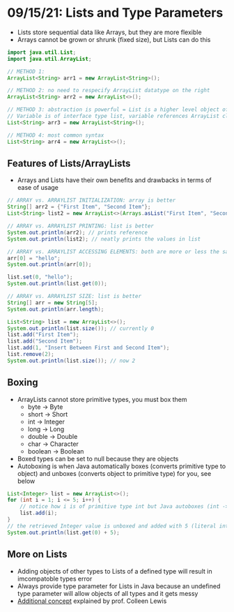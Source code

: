 # 09/15/21: Lists and Type Parameters 
- Lists store sequential data like Arrays, but they are more flexible 
- Arrays cannot be grown or shrunk (fixed size), but Lists can do this 

```java
import java.util.List;
import java.util.ArrayList;

// METHOD 1:
ArrayList<String> arr1 = new ArrayList<String>();

// METHOD 2: no need to respecify ArrayList datatype on the right 
ArrayList<String> arr2 = new ArrayList<>();

// METHOD 3: abstraction is powerful = List is a higher level object of ArrayList 
// Variable is of interface type list, variable references ArrayList class
List<String> arr3 = new ArrayList<String>();

// METHOD 4: most common syntax
List<String> arr4 = new ArrayList<>();
```

## Features of Lists/ArrayLists
- Arrays and Lists have their own benefits and drawbacks in terms of ease of usage
```java
// ARRAY vs. ARRAYLIST INITIALIZATION: array is better
String[] arr2 = {"First Item", "Second Item"};
List<String> list2 = new ArrayList<>(Arrays.asList("First Item", "Second Item"));

// ARRAY vs. ARRAYLIST PRINTING: list is better
System.out.println(arr2); // prints reference
System.out.println(list2); // neatly prints the values in list 

// ARRAY vs. ARRAYLIST ACCESSING ELEMENTS: both are more or less the same
arr[0] = "hello";
System.out.println(arr[0]);

list.set(0, "hello");
System.out.println(list.get(0));

// ARRAY vs. ARRAYLIST SIZE: list is better
String[] arr = new String[5];
System.out.println(arr.length);

List<String> list = new ArrayList<>();
System.out.println(list.size()); // currently 0 
list.add("First Item");
list.add("Second Item");
list.add(1, "Insert Between First and Second Item");
list.remove(2);
System.out.println(list.size()); // now 2
```

## Boxing
- ArrayLists cannot store primitive types, you must box them 
  - byte -> Byte
  - short -> Short
  - int -> Integer
  - long -> Long
  - double -> Double
  - char -> Character
  - boolean -> Boolean
- Boxed types can be set to null because they are objects 
- Autoboxing is when Java automatically boxes (converts primitive type to object) and unboxes (converts object to primitive type) for you, see below
```java
List<Integer> list = new ArrayList<>();
for (int i = 1; i <= 5; i++) {
    // notice how i is of primitive type int but Java autoboxes (int -> Integer) and adds to the list
    list.add(i);
}
// the retrieved Integer value is unboxed and added with 5 (literal int value)
System.out.println(list.get(0) + 5);
```

## More on Lists
- Adding objects of other types to Lists of a defined type will result in imcompatoble types error
- Always provide type parameter for Lists in Java because an undefined type parameter will allow objects of all types and it gets messy
- [Additional concept](https://youtu.be/aMLRDGKbSgQ) explained by prof. Colleen Lewis